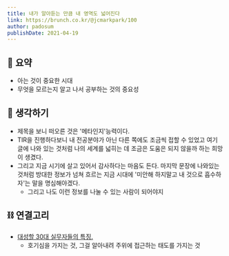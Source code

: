 ```yaml
---
title: 내가 알아듣는 만큼 내 영역도 넓어진다
link: https://brunch.co.kr/@jcmarkpark/100
author: padosum
publishDate: 2021-04-19
---
```


## 📝 요약 
- 아는 것이 중요한 시대  
- 무엇을 모르는지 알고 나서 공부하는 것의 중요성   

## 🤔 생각하기 
- 제목을 보니 떠오른 것은 '메타인지'능력이다.  
- TIR을 진행하다보니 내 전공분야가 아닌 다른 쪽에도 조금씩 접할 수 있었고 여기 글에 나와 있는 것처럼 나의 세계를 넓히는 데 조금은 도움은 되지 않을까 하는 희망이 생겼다.  
- 그리고 지금 시기에 살고 있어서 감사하다는 마음도 든다. 마지막 문장에 나와있는 것처럼 방대한 정보가 넘쳐 흐르는 지금 시대에 '미안해 하지말고 내 것으로 흡수하자'는 말을 명심해야겠다.  
  - 그리고 나도 이런 정보를 나눌 수 있는 사람이 되어야지  

## ⛓ 연결고리  
- [대성할 30대 실무자들의 특징.](../Life/the-characteristics-of-the-30s-who-will-succeeding)  
  - 호기심을 가지는 것, 그걸 알아내려 주위에 접근하는 태도를 가지는 것 